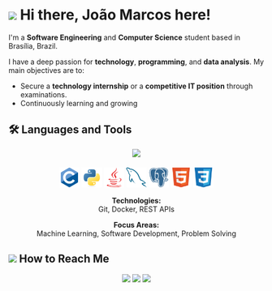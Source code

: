 # <img src="https://github.com/Shiv-sharma-111/Shiv-sharma-111/blob/master/Assets/Hi.gif" width="29px"> Hi there, João Marcos here!  

I'm a **Software Engineering** and **Computer Science** student based in Brasília, Brazil.  

I have a deep passion for **technology**, **programming**, and **data analysis**. My main objectives are to:  
- Secure a **technology internship** or a **competitive IT position** through examinations.  
- Continuously learning and growing



## 🛠️ **Languages and Tools**  
<div align="center">
  <img height="120em" src="https://github-readme-stats.vercel.app/api/top-langs/?username=dev-joaocarvalho&layout=compact&langs_count=8&theme=react&card_width=400px" />
</div>  

<div align="center"><br>
  <img alt="C" height="40" width="40" src="https://raw.githubusercontent.com/devicons/devicon/master/icons/c/c-original.svg">
  <img alt="Python" height="40" width="40" src="https://raw.githubusercontent.com/devicons/devicon/master/icons/python/python-original.svg">
  <img alt="Java" height="40" width="40" src="https://raw.githubusercontent.com/devicons/devicon/master/icons/java/java-plain.svg">
  <img alt="MySQL" height="40" width="40" src="https://raw.githubusercontent.com/devicons/devicon/master/icons/mysql/mysql-original.svg">
  <img alt="PostgreSQL" height="40" width="40" src="https://raw.githubusercontent.com/devicons/devicon/master/icons/postgresql/postgresql-plain.svg"> 
  <img alt="HTML" height="40" width="40" src="https://raw.githubusercontent.com/devicons/devicon/master/icons/html5/html5-original.svg">
  <img alt="CSS" height="40" width="40" src="https://raw.githubusercontent.com/devicons/devicon/master/icons/css3/css3-original.svg">  
</div>  

<div align="center">  


**Technologies:**  
Git, Docker, REST APIs  

**Focus Areas:**  
Machine Learning, Software Development, Problem Solving  
</div>  



## <img src="https://github.com/Shiv-sharma-111/Shiv-sharma-111/blob/master/Assets/Earth.gif" width="23px"> **How to Reach Me**  
<div align="center">
  <a href="mailto:dev.joaocarvalho@gmail.com"><img src="https://img.shields.io/badge/Gmail-D14836?style=for-the-badge&logo=gmail&logoColor=white"></a>
  <a href="https://www.linkedin.com/in/joaom-s-carvalho/" target="_blank"><img src="https://img.shields.io/badge/-LinkedIn-%230077B5?style=for-the-badge&logo=linkedin&logoColor=white"></a>
  <a href="https://instagram.com/jm.carv4lho" target="_blank"><img src="https://img.shields.io/badge/-Instagram-%23E4405F?style=for-the-badge&logo=instagram&logoColor=white"></a>
</div>  

<!--
**dev-joaocarvalho/dev-joaocarvalho** is a ✨ _special_ ✨ repository because its `README.md` (this file) appears on your GitHub profile.

Here are some ideas to get you started:

- 🔭 I’m currently working on ...
- 🌱 I’m currently learning ...
- 👯 I’m looking to collaborate on ...
- 🤔 I’m looking for help with ...
- 💬 Ask me about ...
- 📫 How to reach me: ...
- 😄 Pronouns: ...
- ⚡ Fun fact: ...
-->
